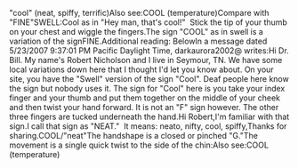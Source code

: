 "cool" (neat, spiffy, terrific)Also see:COOL (temperature)Compare with "FINE"SWELL:Cool as in "Hey man, that's cool!"  Stick the tip of your
  thumb on your chest and wiggle the fingers.The sign "COOL" as in swell is a variation of the signFINE.Additional reading: BelowIn a message dated 5/23/2007 9:37:01 PM Pacific Daylight Time, darkaurora2002@ writes:Hi Dr. Bill. My name's Robert Nicholson 
		and I live in Seymour, TN. We have some local variations down here that I thought I'd let you know about. On your site, 
		you have the "Swell" version of the sign "Cool". Deaf people here know the sign but nobody uses it. The sign for "Cool" 
		here is you take your index finger and your thumb and put them together on the middle of your cheek and then twist your 
		hand forward. It is not an "F" sign however. The other three fingers are tucked underneath the hand.Hi Robert,I'm familiar with that sign.I call that sign as "NEAT."  It means: neato, nifty, cool, spiffy,Thanks for sharing.COOL/"neat"The handshape is a closed or pinched "G."The movement is a single quick twist to the side of the chin:Also see:COOL (temperature)